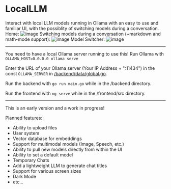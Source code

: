 # LocalLLM

Interact with local LLM models running in Ollama with an easy to use and familiar UI, with the possiblity of switching models during a conversation.
Home:
![image](https://github.com/user-attachments/assets/7283eb08-8714-4b96-8bfc-ec4aee409708)
Switching models during a conversation (+markdown and math-mode support):
![image](https://github.com/user-attachments/assets/cbf90518-0b2a-4896-bc81-954bab6bc6aa)
Model Switcher:
![image](https://github.com/user-attachments/assets/f436ff2f-b11f-4776-9db4-6fe17700dbbc)




---

You need to have a local Ollama server running to use this!
Run Ollama with ```OLLAMA_HOST=0.0.0.0 ollama serve```

Enter the URL of your Ollama server (Your IP Address + ":11434") in the const `OLLAMA_SERVER` in [/backend/data/global.go](https://github.com/dnvie/LocalLLM/blob/main/backend/data/global.go).

Run the backend with `go run main.go` while in the /backend directory.

Run the frontend with `ng serve` while in the /frontend/src directory.

-----------------------------------------------------------------------------------

This is an early version and a work in progress!

Planned features:
- Ability to upload files
- User system
- Vector database for embeddings
- Support for multimodal models (Image, Speech, etc.)
- Ability to pull new models directly from within the UI
- Ability to set a default model
- Temporary Chats
- Add a lightweight LLM to generate chat titles
- Support for various screen sizes
- Dark Mode
- etc...
